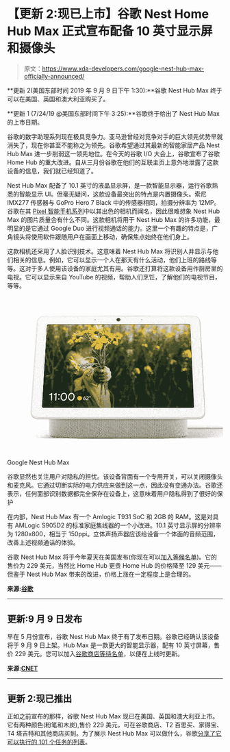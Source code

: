 # 【更新 2:现已上市】谷歌 Nest Home Hub Max 正式宣布配备 10 英寸显示屏和摄像头

> 原文：<https://www.xda-developers.com/google-nest-hub-max-officially-announced/>

**更新 2(美国东部时间 2019 年 9 月 9 日下午 1:30):**谷歌 Nest Hub Max 终于可以在美国、英国和澳大利亚购买了。

**更新 1 (7/24/19 @美国东部时间下午 3:25):**谷歌终于给出了 Nest Hub Max 的上市日期。

谷歌的数字助理系列现在极具竞争力。亚马逊曾经对竞争对手的巨大领先优势早就消失了，现在你甚至不能称之为领先。谷歌希望通过其最新的智能家居产品 Nest Hub Max 进一步削弱这一领先地位。在今天的谷歌 I/O 大会上，谷歌宣布了谷歌 Home Hub 的重大改进。自从三月份谷歌在他们的互联主页上意外地泄露了这款设备的信息，我们就已经知道了。

Nest Hub Max 配备了 10.1 英寸的液晶显示屏，是一款智能显示器，运行谷歌熟悉的智能显示 UI。但毫无疑问，这款设备最突出的特点是内置摄像头。索尼 IMX277 传感器与 GoPro Hero 7 Black 中的传感器相同，拍摄分辨率为 12MP。谷歌在其 [Pixel 智能手机系列](https://www.xda-developers.com/google-pixel-3a-3a-xl-specs-features-price/)中以其出色的相机而闻名，因此很难想象 Nest Hub Max 的图片质量会有什么不同。这款相机将用于 Nest Hub Max 的许多功能，最明显的是它通过 Google Duo 进行视频通话的能力。这里一个有趣的特点是，广角镜头将使用软件跟随用户在画面上移动，确保焦点始终在他们身上。

这款相机还采用了人脸识别技术。这意味着 Nest Hub Max 将识别人并显示与他们相关的信息。例如，它可以显示一个人在那天有什么活动，他们上班的路线等等。这对于多人使用该设备的家庭尤其有用。谷歌还打算将这款设备用作厨房里的电视。它可以显示来自 YouTube 的视频，帮助人们烹饪，了解他们的电视节目，等等。

 <picture>![The Nest Hub Max is a premium smart display that usually retails for $230\. You can get on today for just $170 on Best Buy.](img/638718d3ece0e22470001597d35f9cba.png)</picture> 

Google Nest Hub Max

谷歌显然也关注用户对隐私的担忧。该设备背面有一个专用开关，可以关闭摄像头和麦克风。它通过切断实际的电力供应来做到这一点，因此没有变通办法。谷歌还表示，任何面部识别数据都完全保存在设备上，这意味着用户隐私得到了很好的保护

在内部，Nest Hub Max 有一个 Amlogic T931 SoC 和 2GB 的 RAM。这是对具有 AMLogic S905D2 的标准家庭集线器的一个小改进。10.1 英寸显示屏的分辨率为 1280x800，相当于 150ppi。立体声扬声器应该给设备一个体面的音频范围，改善上述视频通话的体验。

谷歌 Nest Hub Max 将于今年夏天在美国发布(你现在可以[加入等候名单](https://store.google.com/product/google_nest_hub_max_tech_specs))。它的售价为 229 美元，当然比 Home Hub 更贵 Home Hub 的价格降至 129 美元——但鉴于 Nest Hub Max 带来的改进，价格上涨在一定程度上是合理的。

**来源:[谷歌](https://www.blog.google/products/google-nest/hub-max-io/)**

* * *

## 更新:9 月 9 日发布

早在 5 月份宣布，谷歌 Nest Hub Max 终于有了发布日期。谷歌已经确认该设备将于 9 月 9 日上架。Hub Max 是一款更大的智能显示器，配有 10 英寸屏幕，售价 229 美元。您可以加入[谷歌商店等待名单](https://store.google.com/product/google_nest_hub_max)，以便在上线时更新。

**来源:[CNET](https://www.cnet.com/news/google-confirmed-nest-hub-max-has-a-release-date-sept-9/)**

* * *

## **更新 2:现已推出**

正如之前宣布的那样，谷歌 Nest Hub Max 现已在美国、英国和澳大利亚上市。它有两种颜色(粉笔和木炭),售价 229 美元，可在谷歌商店、T2 百思买、家得宝、T4 塔吉特和其他商店买到。为了展示 Nest Hub Max 可以做什么，谷歌[分享了它可以执行的 101 个任务的列表](https://www.blog.google/products/google-nest/nest-hub-max-features/)。